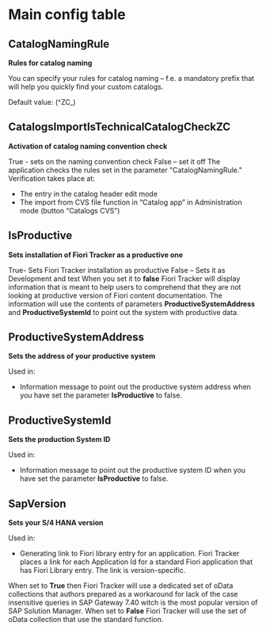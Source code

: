 # Main config table 

## CatalogNamingRule 

**Rules for catalog naming**

You can specify your rules for catalog naming – f.e. a mandatory prefix that will help you quickly find your custom catalogs.

Default value: (^ZC_)

## CatalogsImportIsTechnicalCatalogCheckZC

**Activation of catalog naming convention check**

True - sets on the naming convention check
False – set it off
The application checks the rules set in the parameter "CatalogNamingRule." Verification takes place at:
- The entry in the catalog header edit mode
- The import from CVS file function in “Catalog app” in Administration mode (button “Catalogs CVS”)

## IsProductive 
**Sets installation of Fiori Tracker as a productive one**

True- Sets Fiori Tracker installation as productive
False – Sets it as Development and test
When you set it to **false** Fiori Tracker will display information that is meant to help users to comprehend that they are not looking at productive version of Fiori content documentation. The information will use the contents of parameters **ProductiveSystemAddress** and **ProductiveSystemId** to point out the system with productive data.

## ProductiveSystemAddress
**Sets the address of your productive system**

Used in:
-	Information message to point out the productive system address when you have set the parameter **IsProductive** to false.

## ProductiveSystemId
**Sets the production System ID**

Used in:
-	Information message to point out the productive system ID when you have set the parameter **IsProductive** to false.

## SapVersion
**Sets your S/4 HANA version**

Used in:
-	Generating link to Fiori library entry for an application. 
Fiori Tracker places a link for each Application Id for a standard Fiori application that has Fiori Library entry. The link is version-specific.

When set to **True** then Fiori Tracker will use a dedicated set of oData collections that authors prepared as a workaround for lack of the case insensitive queries in SAP Gateway 7.40 witch is the most popular version of SAP Solution Manager. When set to **False** Fiori Tracker will use the set of oData collection that use the standard function.
